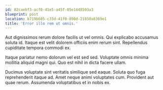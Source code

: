```yaml
---
id: 82caebf3-acf0-41e5-a45f-05e1448593a3
blueprint: post
location: b719b685-c33d-41f0-890d-21850a8369e1
title: 'Error illo rem ut omnis.'
---
```

Aut dignissimos rerum dolore facilis ut vel omnis. Qui explicabo accusamus soluta id. Itaque est velit dolorem officiis enim rerum sint. Repellendus cupiditate tempora commodi ex.

Itaque pariatur nemo dolorum vel est sed sed. Voluptate omnis minima mollitia aliquid magni qui. Quo est nihil in dicta facere ullam.

Ducimus voluptate sint veritatis similique sed eaque. Soluta quo fuga reprehenderit itaque ad. Amet neque animi voluptates cum. Provident aut quae rerum. Assumenda voluptatibus et in nobis ex.